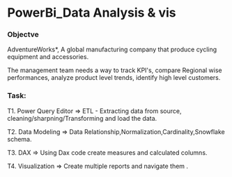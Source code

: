 # PowerBi_Data Analysis & vis

### Objectve ###
AdventureWorks*, A global manufacturing company that produce cycling equipment and accessories.

The management team needs a way to track KPI's, compare Regional wise performances, analyze product level trends, identify high level customers.

### Task: ###
T1. Power Query Editor => ETL - Extracting data from source, cleaning/sharpning/Transforming and load the data.

T2. Data Modeling => Data Relationship,Normalization,Cardinality,Snowflake schema.

T3. DAX => Using Dax code create measures and calculated columns.

T4. Visualization => Create multiple reports and navigate them .


